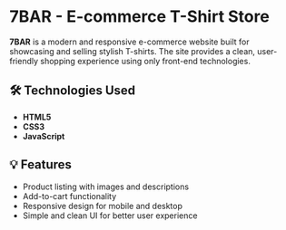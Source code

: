 # 7BAR - E-commerce T-Shirt Store

**7BAR** is a modern and responsive e-commerce website built for showcasing and selling stylish T-shirts. 
The site provides a clean, user-friendly shopping experience using only front-end technologies.

## 🛠️ Technologies Used

- **HTML5**   
- **CSS3**   
- **JavaScript** 

## 💡 Features

- Product listing with images and descriptions  
- Add-to-cart functionality  
- Responsive design for mobile and desktop  
- Simple and clean UI for better user experience

